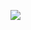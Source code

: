 ![](www.plantuml.com/plantuml/png/LSv12i8m40NG_PpYqtqlu4AAxG44SLLS37JGG9B6P2A8U7SD56EM8U__FqDIZfgT9LAZLZ2kBgnUl2RqzO79y3Mo8u9V5q5tzaQV7Lu4pACrNt8Xu4q0OICdYG-9cvbO-S19YfgFjm0EeIP-7UZxVVt73b7kMPBIVwoWcYWcbIkfsMcRMjKqrKopDuXVihCV)

